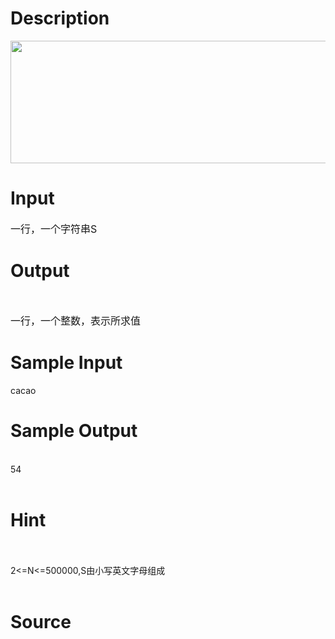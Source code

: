 
# Description

<div class="content"><p><img height="196" width="770" alt="" src="source/bzoj/3238/img/aHR0cHM6Ly9seWRzeS5jb20vSnVkZ2VPbmxpbmUvdXBsb2FkLzIwMTMwNi8xKDQpLmpwZw==.jpg"/></p></div>

# Input

<div class="content"><p><span style="font-size: medium">一行，一个字符串S</span></p></div>

# Output

<div class="content"><p> </p>
<p><span style="font-size: medium">一行，一个整数，表示所求值</span></p></div>

# Sample Input

<div class="content"><span class="sampledata">cacao</span></div>

# Sample Output

<div class="content"><span class="sampledata"><br/>
54<br/>
<br/>
</span></div>

# Hint

<div class="content"><p></p><p><br/><br/>
2&lt;=N&lt;=500000,S由小写英文字母组成<br/><br/>
</p><p></p></div>

# Source

<div class="content"><p><a href="problemset.php?search="></a></p></div>

